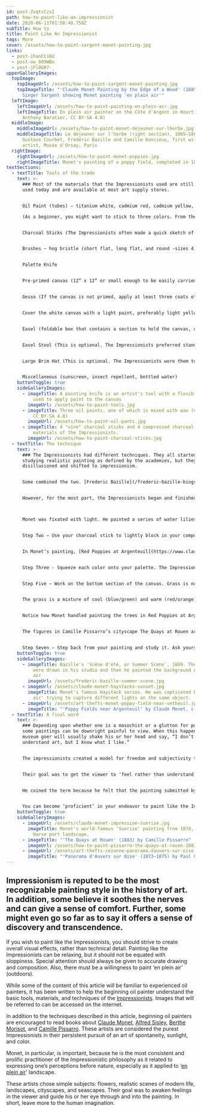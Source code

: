 ```yaml
---
id: post-ZvqtcCzsI
path: how-to-paint-like-an-impressionist
date: 2020-06-11T01:58:48.758Z
subTitle: How to
title: Paint Like An Impressionist
tags: More
cover: /assets/how-to-paint-sargent-monet-painting.jpg
links:
  - post-ihanCCs6U
  - post-ow_609WBo
  - post-jFlOGR7-_
upperGalleryImages:
  topImage:
    topImageUrl: /assets/how-to-paint-sargent-monet-painting.jpg
    topImageTitle: "'Claude Monet Painting by the Edge of a Wood' (1885) by John
      Singer Sargent showing Monet painting 'en plain air'"
  leftImage:
    leftImageUrl: /assets/how-to-paint-painting-en-plein-air.jpg
    leftImageTitle: En plein air painter on the Côte d'Argent in Hourtin, France (©
      Anthony Baratier, CC BY-SA 4.0)
  middleImage:
    middleImageUrl: /assets/how-to-paint-monet-dejeuner-sur-lherbe.jpg
    middleImageTitle: Le déjeuner sur l'herbe (right section), 1865–1866, with
      Gustave Courbet, Frédéric Bazille and Camille Doncieux, first wife of the
      artist, Musée d'Orsay, Paris
  rightImage:
    rightImageUrl: /assets/how-to-paint-monet-poppies.jpg
    rightImageTitle: Monet's painting of a poppy field, completed in 1873
textSections:
  - textTitle: Tools of the trade
    text: >-
      ### Most of the materials that the Impressionists used are still being
      used today and are available at most art supply stores.


      Oil Paint (tubes) – titanium white, cadmium red, cadmium yellow, and cobalt blue

      (As a beginner, you might want to stick to three colors. From these three, you can produce many colors. As you probably learned in elementary school, red, yellow, and blue are primary colors and when two primary colors are mixed, they create secondary colors, e.g., red + blue = purple, blue + yellow = green, and red + yellow = orange. Tertiary colors are formed by mixing a primary color with a secondary color, e.g., red/orange. The Impressionists did not use black oil paint or any clear glazes.)


      Charcoal Sticks (The Impressionists often made a quick sketch of what they wanted to paint.)


      Brushes – hog bristle (short flat, long flat, and round -sizes 4, 8, and 3)


      Palette Knife


      Pre-primed canvas (12” x 12” or small enough to be easily carried)


      Gesso (If the canvas is not primed, apply at least three coats of gesso to the canvas with a large inexpensive utility brush. When the surface dries, lightly sand away any rough spots.


      Cover the white canvas with a light paint, preferably light yellow. This will lessen the glare on the white surface.


      Easel (foldable box that contains a section to hold the canvas, drawers for paints, and a palette)


      Easel Stool (This is optional. The Impressionists preferred standing up.)


      Large Brim Hat (This is optional. The Impressionists wore them to guard against a glare from the sun.)


      Miscellaneous (sunscreen, insect repellent, bottled water)
    buttonToggle: true
    sideGalleryImages:
      - imageTitle: A painting knife is an artist's tool with a flexible steel blade
          used to apply paint to the canvas
        imageUrl: /assets/how-to-paint-tools.jpg
      - imageTitle: Three oil paints, one of which is mixed with wax (© Rhododendrites,
          CC BY-SA 4.0)
        imageUrl: /assets/how-to-paint-oil-pants.jpg
      - imageTitle: 4 "vine" charcoal sticks and 4 compressed charcoal sticks. Drawing
          materials of the Impressionists.
        imageUrl: /assets/how-to-paint-charcoal-sticks.jpg
  - textTitle: The technique
    text: >-
      ### The Impressionists had different techniques. They all started out
      studying realistic painting as defined by the academies, but they became
      disillusioned and shifted to impressionism.


      Some combined the two. [Frederic Bazille](/frederic-bazille-biography) was a peer of Monet, Sisley, and Renoir. He died in the Franco-Prussian War in 1870 and didn’t get a chance to help advance the Impressionistic Movement. In his painting, Scene d’ete, the human figures were drawn in his studio and then he painted the background en plein air.


      However, for the most part, the Impressionists began and finished their paintings outside and reportedly finished a painting in one day. Step One – Try to choose the right subject matter.  Decisions need to be made as to where to go, what to see, and what time of day. The time of day will determine the lighting conditions. It need not be a grandiose endeavor. A scene in a park, garden, beach, lake, etc. is perfectly acceptable. Light was important to the Impressionists.



      Monet was fixated with light. He painted a series of water lilies and haystacks at different times of the day to capture the changing light. He loved sunsets and twilight. To him, this time of day provided the dramatic light that he relished.


      Step Two – Use your charcoal stick to lightly block in your composition. Draw basic shapes and keep it simple. Have some idea as to where you want everything to go. Avoid trying to include everything. If something is not essential, leave it out. 


      In Monet’s painting, [Red Poppies at Argenteuil](https://www.claude-monet.com/the-poppy-field.jsp), the composition is easily discernible. The canvas has been divided into two sections and the bottom section has been divided into two parts.


      Step Three - Squeeze each color onto your palette. The Impressionists mixed their colors on the canvas rather than on the palette. This saved a step. Step Four – Begin with the sky. Skies are not a bland blue. Use a large brush and move the brush across the canvas with dash strokes. Use different colors and allow the bottom color to ‘peak through.’ Dash strokes or hatching (closely spaced parallel lines) will enable the eye to see purple tones when red is painted over blue, or orange tones when red is painted over yellow. This is often referred to as ‘broken color.’ Do not blend the colors. Your colors will ‘optically’ blend together when viewed from a distance. Pile one color on top of the other. Your palette knife can also be used to add texture. In Monet’s painting, Twilight in Venice, you will notice myriad broken colors.


      Step Five – Work on the bottom section of the canvas. Grass is not a bland green. Using the same approach, use your blues, reds, and yellows. Notice the composition and the treatment of the grass in Monet’s The Cliff Walk – Pourville. The dark colors are made by mixing the three colors together. Once again, use a large brush and crosshatch (lines placed at an angle to one another). Another excellent treatment of grass is seen in [Camille Pissarro’s](/camille-pissarro-biography) Bazin Court – Sunset.


      The grass is a mixture of cool (blue/green) and warm (red/orange) colors. In your painting, choose a dominant color and then accent it. In Pissarro’s painting you will notice that blue is the dominant color. Also, notice the shade areas. They’re blue as well.  Step Six - Painting objects (people, trees, flowers, boats) can be intimidating. The good news is that the Impressionists were not concerned with details in their paintings. Their intent was to give an ‘impression’ of the object.


      Notice how Monet handled painting the trees in Red Poppies at Argenteuil. They’re very simple. Also, the details of the two figures in the middle ground and foreground are not discernible. The eye is drawn to the red poppies (the title of the painting). The ‘impression’ of poppies is achieved by ‘stippling’ (small dots). It should be noted here that Monet’s treatment of the poppies should not be confused with Georges Seurat’s technique of ‘pointillism.’ He was a ‘post-Impressionistic’ painter. Also, Vincent van Gogh used bold strokes, but, he, too, was a ‘post-Impressionist painter.’


      The figures in Camille Pissarro’s cityscape The Quays at Rouen are not detailed drawings. Once again, an ‘impression’ of a person is painted. Berthe Maricot’s painting, Wheat Field, is another example of how figures can be treated. They are not stick figures, but rounded or elongated forms.


      Step Seven – Step back from your painting and study it. Ask yourself if you’ve captured the light or does the painting draw you in. If you’re satisfied, give your work a title. This helps the viewer.
    buttonToggle: true
    sideGalleryImages:
      - imageTitle: Bazille's 'Scène d'été, or Summer Scene', 1869. The human figures
          were drawn in his studio and then he painted the background en plein
          air
        imageUrl: /assets/frederic-bazille-summer-scene.jpg
      - imageUrl: /assets/claude-monet-haystacks-sunset.jpg
        imageTitle: Monet's famous Haystack series. He was captivated by how 'en plain
          air' trying to capture different lights on the same object.
      - imageUrl: /assets/art-thefts-monet-poppy-field-near-vetheuil.jpg
        imageTitle: "'Poppy Fields near Argenteuil' by Claude Monet, c. 1875"
  - textTitle: A final word
    text: >-
      ### Depending upon whether one is a masochist or a glutton for punishment,
      some paintings can be downright painful to view. When this happens, an art
      museum goer will usually shake his or her head and say, “I don’t
      understand art, but I know what I like.”


      The impressionists created a model for freedom and subjectivity that promoted artistic freedom. 


      Their goal was to get the viewer to ‘feel rather than understand.’ Louis Leroy was the art critic who originated the word ‘Impressionism’ when he saw Monet’s painting, Impression – Sunrise, in 1874, depicting a Le Harve port landscape.


      He coined the term because he felt that the painting submitted by Monet was not carefully composed or life-like, in keeping with tradition and the Parisian taste.


      You can become ‘proficient’ in your endeavor to paint like the Impressionists, but it will take time and practice to become ‘good’ at painting like the Impressionists. In the meantime, as Paul Cezanne states, “Don’t be an art critic, but paint, there lies the salvation.”
    buttonToggle: true
    sideGalleryImages:
      - imageUrl: /assets/claude-monet-impression-sunrise.jpg
        imageTitle: Monet's world-famous 'Sunrise' painting from 1874, depicting a Le
          Harve port landscape.
      - imageTitle: "'The Quays at Rouen' (1883) by Camille Pissarro"
        imageUrl: /assets/how-to-paint-pissarro-the-quays-at-rouen-1883.jpg
      - imageUrl: /assets/art-thefts-cezanne-panorama-dauvers-sur-oise.jpg
        imageTitle: "'Panorama d'Auvers sur Oise' (1873–1875) by Paul Cezanne"
---
```

## Impressionism is reputed to be the most recognizable painting style in the history of art. In addition, some believe it soothes the nerves and can give a sense of comfort. Further, some might even go so far as to say it offers a sense of discovery and transcendence.

If you wish to paint like the Impressionists, you should strive to create overall visual effects, rather than technical detail. Painting like the Impressionists can be relaxing, but it should not be equated with sloppiness. Special attention should always be given to accurate drawing and composition. Also, there must be a willingness to paint ‘en plein air’ (outdoors). 

While some of the content of this article will be familiar to experienced oil painters, it has been written to help the beginning oil painter understand the basic tools, materials, and techniques of the [Impressionists](/discover-the-impressionists). Images that will be referred to can be accessed on the internet.

In addition to the techniques described in this article, beginning oil painters are encouraged to read books about [Claude Monet](/claude-monet-biography), [Alfred Sisley](/alfred-sisley-biography), [Berthe Morisot](/berthe-morisot-biography), and [Camille Pissarro](/camille-pissarro-biography). These artists are considered the purest Impressionists in their persistent pursuit of an art of spontaneity, sunlight, and color.

Monet, in particular, is important, because he is the most consistent and prolific practitioner of the Impressionistic philosophy as it related to expressing one’s perceptions before nature, especially as it applied to ‘[en plein air](https://en.wikipedia.org/wiki/En_plein_air)’ landscape.

These artists chose simple subjects: flowers, realistic scenes of modern life, landscapes, cityscapes, and seascapes. Their goal was to awaken feelings in the viewer and guide his or her eye through and into the painting. In short, leave more to the human imagination.
